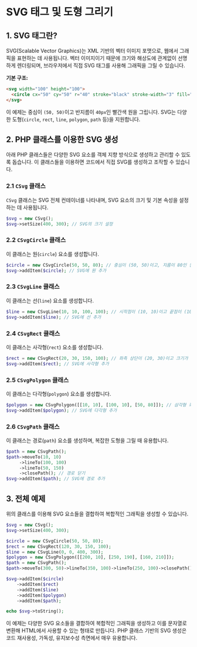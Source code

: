 # SVG 태그 및 도형 그리기

## 1. SVG 태그란?
SVG(Scalable Vector Graphics)는 XML 기반의 벡터 이미지 포맷으로, 웹에서 그래픽을 표현하는 데 사용됩니다. 벡터 이미지이기 때문에 크기와 해상도에 관계없이 선명하게 렌더링되며, 브라우저에서 직접 SVG 태그를 사용해 그래픽을 그릴 수 있습니다.

**기본 구조:**
```html
<svg width="100" height="100">
  <circle cx="50" cy="50" r="40" stroke="black" stroke-width="3" fill="red" />
</svg>
```
이 예제는 중심이 `(50, 50)`이고 반지름이 `40px`인 빨간색 원을 그립니다. SVG는 다양한 도형(`circle`, `rect`, `line`, `polygon`, `path` 등)을 지원합니다.

## 2. PHP 클래스를 이용한 SVG 생성
아래 PHP 클래스들은 다양한 SVG 요소를 객체 지향 방식으로 생성하고 관리할 수 있도록 돕습니다. 이 클래스들을 이용하면 코드에서 직접 SVG를 생성하고 조작할 수 있습니다.

### 2.1 `CSvg` 클래스
`CSvg` 클래스는 SVG 전체 컨테이너를 나타내며, SVG 요소의 크기 및 기본 속성을 설정하는 데 사용됩니다.

```php
$svg = new CSvg();
$svg->setSize(400, 300); // SVG의 크기 설정
```

### 2.2 `CSvgCircle` 클래스
이 클래스는 원(`circle`) 요소를 생성합니다.

```php
$circle = new CSvgCircle(50, 50, 80); // 중심이 (50, 50)이고, 지름이 80인 원
$svg->addItem($circle); // SVG에 원 추가
```

### 2.3 `CSvgLine` 클래스
이 클래스는 선(`line`) 요소를 생성합니다.

```php
$line = new CSvgLine(10, 10, 100, 100); // 시작점이 (10, 10)이고 끝점이 (100, 100)인 선
$svg->addItem($line); // SVG에 선 추가
```

### 2.4 `CSvgRect` 클래스
이 클래스는 사각형(`rect`) 요소를 생성합니다.

```php
$rect = new CSvgRect(20, 30, 150, 100); // 좌측 상단이 (20, 30)이고 크기가 150x100인 사각형
$svg->addItem($rect); // SVG에 사각형 추가
```

### 2.5 `CSvgPolygon` 클래스
이 클래스는 다각형(`polygon`) 요소를 생성합니다.

```php
$polygon = new CSvgPolygon([[10, 10], [100, 10], [50, 80]]); // 삼각형 좌표들
$svg->addItem($polygon); // SVG에 다각형 추가
```

### 2.6 `CSvgPath` 클래스
이 클래스는 경로(`path`) 요소를 생성하며, 복잡한 도형을 그릴 때 유용합니다.

```php
$path = new CSvgPath();
$path->moveTo(10, 10)
     ->lineTo(100, 100)
     ->lineTo(50, 150)
     ->closePath(); // 경로 닫기
$svg->addItem($path); // SVG에 경로 추가
```

## 3. 전체 예제
위의 클래스를 이용해 SVG 요소들을 결합하여 복합적인 그래픽을 생성할 수 있습니다.

```php
$svg = new CSvg();
$svg->setSize(400, 300);

$circle = new CSvgCircle(50, 50, 80);
$rect = new CSvgRect(120, 30, 150, 100);
$line = new CSvgLine(0, 0, 400, 300);
$polygon = new CSvgPolygon([[200, 10], [250, 190], [160, 210]]);
$path = new CSvgPath();
$path->moveTo(300, 50)->lineTo(350, 100)->lineTo(250, 100)->closePath();

$svg->addItem($circle)
    ->addItem($rect)
    ->addItem($line)
    ->addItem($polygon)
    ->addItem($path);

echo $svg->toString();
```

이 예제는 다양한 SVG 요소들을 결합하여 복합적인 그래픽을 생성하고 이를 문자열로 변환해 HTML에서 사용할 수 있는 형태로 만듭니다. PHP 클래스 기반의 SVG 생성은 코드 재사용성, 가독성, 유지보수성 측면에서 매우 유용합니다.